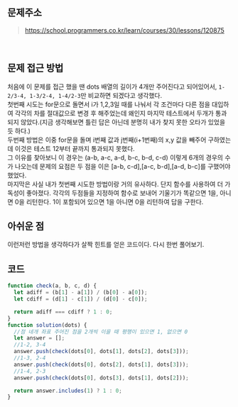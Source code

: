 ## 문제주소

> https://school.programmers.co.kr/learn/courses/30/lessons/120875

</br>

## 문제 접근 방법

처음에 이 문제를 접근 했을 땐 dots 배열의 길이가 4개만 주어진다고 되어있어서, `1-2/3-4, 1-3/2-4, 1-4/2-3`만 비교하면 되겠다고 생각했다.  
첫번째 시도는 for문으로 돌면서 i가 1,2,3일 때를 나눠서 각 조건마다 다른 점을 대입하여 각각의 차를 절대값으로 변경 후 해주었는데 왜인지 마지막 테스트에서 두개가 통과되지 않았다.(지금 생각해보면 틀린 답은 아닌데 분명히 내가 찾지 못한 오타가 있었을 듯 하다.)  
두번째 방법은 이중 for문을 돌며 i번째 값과 j번째(i+1번째)의 x,y 값을 빼주어 구하였는데 이것은 테스트 12부터 끝까지 통과되지 못했다.  
그 이유를 찾아보니 이 경우는 (a-b, a-c, a-d, b-c, b-d, c-d) 이렇게 6개의 경우의 수가 나오는데 문제의 요점은 두 점을 이은 [a-b, c-d],[a-c, b-d],[a-d, b-c]를 구했어야했었다.  
마지막은 사실 내가 첫번째 시도한 방법이랑 거의 유사하다. 단지 함수를 사용하여 더 가독성이 좋아졌다. 각각의 두점들을 지정하여 함수로 보내어 기울기가 똑같으면 1을, 아니면 0을 리턴한다. 1이 포함되어 있으면 1을 아니면 0을 리턴하여 답을 구한다.
</br>

## 아쉬운 점

이런저런 방법을 생각하다가 살짝 힌트를 얻은 코드이다. 다시 한번 풀어보기.
</br>

## 코드

```js
function check(a, b, c, d) {
  let adiff = (b[1] - a[1]) / (b[0] - a[0]);
  let cdiff = (d[1] - c[1]) / (d[0] - c[0]);

  return adiff === cdiff ? 1 : 0;
}
function solution(dots) {
  //점 네개 좌표 주어진 점을 2개씩 이을 때 평행이 있으면 1, 없으면 0
  let answer = [];
  //1-2, 3-4
  answer.push(check(dots[0], dots[1], dots[2], dots[3]));
  //1-3, 2-4
  answer.push(check(dots[0], dots[2], dots[1], dots[3]));
  //1-4, 2-3
  answer.push(check(dots[0], dots[3], dots[1], dots[2]));

  return answer.includes(1) ? 1 : 0;
}
```
